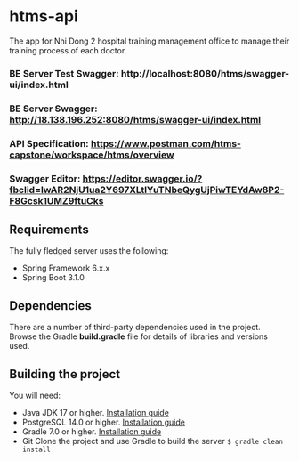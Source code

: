 # htms-api
 
The app for Nhi Dong 2 hospital training management office to manage their training process of each doctor.

### BE Server Test Swagger: http://localhost:8080/htms/swagger-ui/index.html
### BE Server Swagger: http://18.138.196.252:8080/htms/swagger-ui/index.html
### API Specification: https://www.postman.com/htms-capstone/workspace/htms/overview
### Swagger Editor: https://editor.swagger.io/?fbclid=IwAR2NjU1ua2Y697XLtlYuTNbeQygUjPiwTEYdAw8P2-F8Gcsk1UMZ9ftuCks

## Requirements

The fully fledged server uses the following:

- Spring Framework 6.x.x
- Spring Boot 3.1.0

## Dependencies

There are a number of third-party dependencies used in the project. Browse the Gradle **build.gradle** file for details of
libraries and versions used.

## Building the project

You will need:

- Java JDK 17 or higher. [Installation guide](https://docs.oracle.com/en/java/javase/17/install/index.html)
- PostgreSQL 14.0 or higher. [Installation guide](https://www.postgresql.org/docs/14/index.html)
- Gradle 7.0 or higher. [Installation guide](https://gradle.org/install/)
- Git
  Clone the project and use Gradle to build the server
  `$ gradle clean install`
